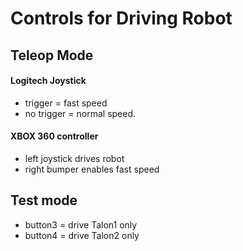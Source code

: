 # Controls for Driving Robot

## Teleop Mode

#### Logitech Joystick
* trigger = fast speed
* no trigger = normal speed.

#### XBOX 360 controller
* left joystick drives robot
* right bumper enables fast speed

## Test mode

* button3 = drive Talon1 only
* button4 = drive Talon2 only

